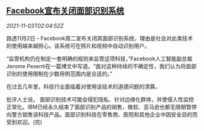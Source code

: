 <!--1635906663000-->
[Facebook宣布关闭面部识别系统](https://cn.reuters.com/article/facebook-facial-recognition-changes-1102-idCNKBS2HO048)
------

<div><i>2021-11-03T02:04:52Z</i></div><p>路透11月2日 - Facebook周二宣布关闭其面部识别系统，理由是社会对此类技术的使用越来越担心。该系统可在照片和视频中自动识别用户。</p><p>“监管机构仍在制定一套明确的规则来监管这项科技，”Facebook人工智能副总裁Jerome Pesenti在一篇博文中写道。“面对这种持续的不确定性，我们认为将面部识别的使用限制在少数用例范围内是合适的。”</p><p>在过去几年里，科技行业面临着对使用该技术的道德问题的清算。</p><p>批评人士说， 面部识别技术可能会侵犯隐私、针对边缘化群体，并使侵入性监控正常化。IBM已经永久结束了面部识别产品的销售，微软、亚马逊也都无限期暂停向警方销售该科技产品。面部识别科技在零售商、医院和其他企业中因安全目的而受到欢迎。(完) </p>
